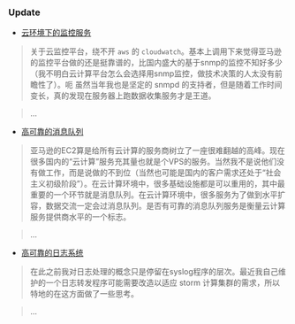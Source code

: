### Update

* [云环境下的监控服务](articles/monitor-systems-in-cloud)

>  关于云监控平台，绕不开 `aws` 的 `cloudwatch`。基本上调用下来觉得亚马逊的监控平台做的还是挺靠谱的，比国内盛大的基于snmp的监控不知好多少（我不明白云计算平台怎么会选择用snmp监控，做技术决策的人太没有前瞻性了）。呃 虽然当年我也是坚定的 snmpd 的支持者，但是随着工作时间变长，真的发现在服务器上跑数据收集服务才是王道。

> ...

* [高可靠的消息队列](articles/mq-in-cloud)

>   亚马逊的EC2算是给所有云计算的服务商树立了一座很难翻越的高峰。现在很多国内的“云计算”服务充其量也就是个VPS的服务。当然我不是说他们没有做工作，而是说做的不到位（当然也可能是国内的客户需求还处于“社会主义初级阶段”）。在云计算环境中，很多基础设施都是可以重用的，其中最重要的一个环节就是消息队列。在云计算环境中，很多服务为了做到水平扩容，数据交流一定会过消息队列。是否有可靠的消息队列服务是衡量云计算服务提供商水平的一个标志。

> ...

* [高可靠的日志系统](articles/hight-available-sysload)

>  在此之前我对日志处理的概念只是停留在syslog程序的层次。最近我自己维护的一个日志转发程序可能需要改造以适应 storm 计算集群的需求，所以特地的在这方面做了一些思考。

> ...
